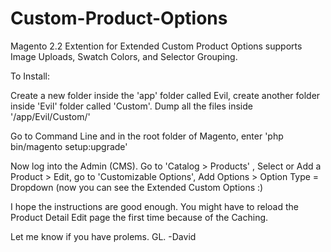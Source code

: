 # Custom-Product-Options
Magento 2.2 Extention for Extended Custom Product Options supports Image Uploads, Swatch Colors, and Selector Grouping.

To Install:

Create a new folder inside the 'app' folder called Evil, create another folder inside 'Evil' folder called 'Custom'. Dump all the files inside '/app/Evil/Custom/'

Go to Command Line and in the root folder of Magento, enter 'php bin/magento setup:upgrade'

Now log into the Admin (CMS). Go to 'Catalog > Products' , Select or Add a Product > Edit, go to 'Customizable Options', Add Options > Option Type = Dropdown (now you can see the Extended Custom Options :)

I hope the instructions are good enough. You might have to reload the Product Detail Edit page the first time because of the Caching.

Let me know if you have prolems.
GL.
-David
